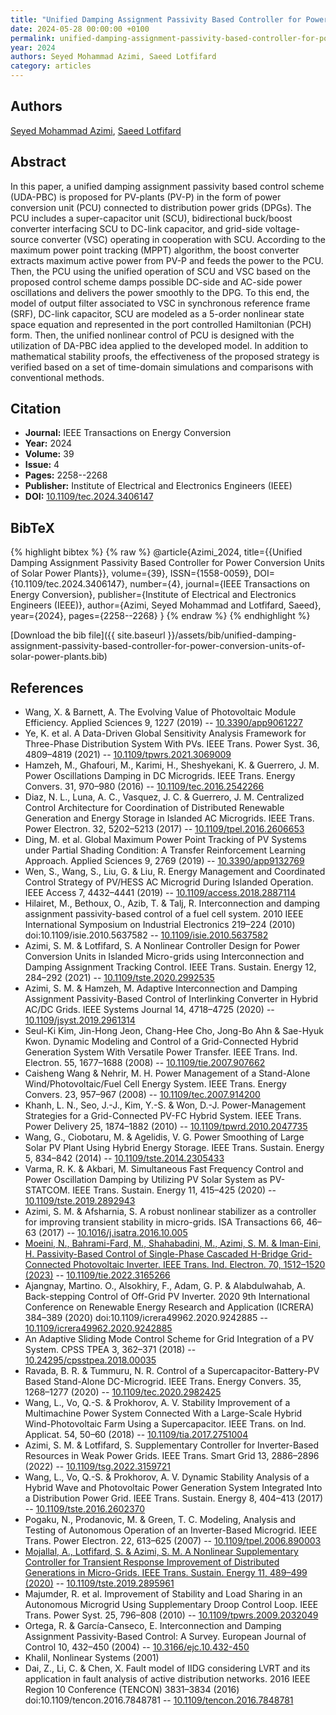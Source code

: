 ```yaml
---
title: "Unified Damping Assignment Passivity Based Controller for Power Conversion Units of Solar Power Plants"
date: 2024-05-28 00:00:00 +0100
permalink: unified-damping-assignment-passivity-based-controller-for-power-conversion-units-of-solar-power-plants
year: 2024
authors: Seyed Mohammad Azimi, Saeed Lotfifard
category: articles
---
```

 
## Authors
[Seyed Mohammad Azimi](authors/seyed-mohammad-azimi), [Saeed Lotfifard](authors/saeed-lotfifard)
 
## Abstract
In this paper, a unified damping assignment passivity based control scheme (UDA-PBC) is proposed for PV-plants (PV-P) in the form of power conversion unit (PCU) connected to distribution power grids (DPGs). The PCU includes a super-capacitor unit (SCU), bidirectional buck/boost converter interfacing SCU to DC-link capacitor, and grid-side voltage-source converter (VSC) operating in cooperation with SCU. According to the maximum power point tracking (MPPT) algorithm, the boost converter extracts maximum active power from PV-P and feeds the power to the PCU. Then, the PCU using the unified operation of SCU and VSC based on the proposed control scheme damps possible DC-side and AC-side power oscillations and delivers the power smoothly to the DPG. To this end, the model of output filter associated to VSC in synchronous reference frame (SRF), DC-link capacitor, SCU are modeled as a 5-order nonlinear state space equation and represented in the port controlled Hamiltonian (PCH) form. Then, the unified nonlinear control of PCU is designed with the utilization of DA-PBC idea applied to the developed model. In addition to mathematical stability proofs, the effectiveness of the proposed strategy is verified based on a set of time-domain simulations and comparisons with conventional methods.
 
## Citation
- **Journal:** IEEE Transactions on Energy Conversion
- **Year:** 2024
- **Volume:** 39
- **Issue:** 4
- **Pages:** 2258--2268
- **Publisher:** Institute of Electrical and Electronics Engineers (IEEE)
- **DOI:** [10.1109/tec.2024.3406147](https://doi.org/10.1109/tec.2024.3406147)
 
## BibTeX
{% highlight bibtex %}
{% raw %}
@article{Azimi_2024,
  title={{Unified Damping Assignment Passivity Based Controller for Power Conversion Units of Solar Power Plants}},
  volume={39},
  ISSN={1558-0059},
  DOI={10.1109/tec.2024.3406147},
  number={4},
  journal={IEEE Transactions on Energy Conversion},
  publisher={Institute of Electrical and Electronics Engineers (IEEE)},
  author={Azimi, Seyed Mohammad and Lotfifard, Saeed},
  year={2024},
  pages={2258--2268}
}
{% endraw %}
{% endhighlight %}
 
[Download the bib file]({{ site.baseurl }}/assets/bib/unified-damping-assignment-passivity-based-controller-for-power-conversion-units-of-solar-power-plants.bib)
 
## References
- Wang, X. & Barnett, A. The Evolving Value of Photovoltaic Module Efficiency. Applied Sciences 9, 1227 (2019) -- [10.3390/app9061227](https://doi.org/10.3390/app9061227)
- Ye, K. et al. A Data-Driven Global Sensitivity Analysis Framework for Three-Phase Distribution System With PVs. IEEE Trans. Power Syst. 36, 4809–4819 (2021) -- [10.1109/tpwrs.2021.3069009](https://doi.org/10.1109/tpwrs.2021.3069009)
- Hamzeh, M., Ghafouri, M., Karimi, H., Sheshyekani, K. & Guerrero, J. M. Power Oscillations Damping in DC Microgrids. IEEE Trans. Energy Convers. 31, 970–980 (2016) -- [10.1109/tec.2016.2542266](https://doi.org/10.1109/tec.2016.2542266)
- Diaz, N. L., Luna, A. C., Vasquez, J. C. & Guerrero, J. M. Centralized Control Architecture for Coordination of Distributed Renewable Generation and Energy Storage in Islanded AC Microgrids. IEEE Trans. Power Electron. 32, 5202–5213 (2017) -- [10.1109/tpel.2016.2606653](https://doi.org/10.1109/tpel.2016.2606653)
- Ding, M. et al. Global Maximum Power Point Tracking of PV Systems under Partial Shading Condition: A Transfer Reinforcement Learning Approach. Applied Sciences 9, 2769 (2019) -- [10.3390/app9132769](https://doi.org/10.3390/app9132769)
- Wen, S., Wang, S., Liu, G. & Liu, R. Energy Management and Coordinated Control Strategy of PV/HESS AC Microgrid During Islanded Operation. IEEE Access 7, 4432–4441 (2019) -- [10.1109/access.2018.2887114](https://doi.org/10.1109/access.2018.2887114)
- Hilairet, M., Bethoux, O., Azib, T. & Talj, R. Interconnection and damping assignment passivity-based control of a fuel cell system. 2010 IEEE International Symposium on Industrial Electronics 219–224 (2010) doi:10.1109/isie.2010.5637582 -- [10.1109/isie.2010.5637582](https://doi.org/10.1109/isie.2010.5637582)
- Azimi, S. M. & Lotfifard, S. A Nonlinear Controller Design for Power Conversion Units in Islanded Micro-grids using Interconnection and Damping Assignment Tracking Control. IEEE Trans. Sustain. Energy 12, 284–292 (2021) -- [10.1109/tste.2020.2992535](https://doi.org/10.1109/tste.2020.2992535)
- Azimi, S. M. & Hamzeh, M. Adaptive Interconnection and Damping Assignment Passivity-Based Control of Interlinking Converter in Hybrid AC/DC Grids. IEEE Systems Journal 14, 4718–4725 (2020) -- [10.1109/jsyst.2019.2961314](https://doi.org/10.1109/jsyst.2019.2961314)
- Seul-Ki Kim, Jin-Hong Jeon, Chang-Hee Cho, Jong-Bo Ahn & Sae-Hyuk Kwon. Dynamic Modeling and Control of a Grid-Connected Hybrid Generation System With Versatile Power Transfer. IEEE Trans. Ind. Electron. 55, 1677–1688 (2008) -- [10.1109/tie.2007.907662](https://doi.org/10.1109/tie.2007.907662)
- Caisheng Wang & Nehrir, M. H. Power Management of a Stand-Alone Wind/Photovoltaic/Fuel Cell Energy System. IEEE Trans. Energy Convers. 23, 957–967 (2008) -- [10.1109/tec.2007.914200](https://doi.org/10.1109/tec.2007.914200)
- Khanh, L. N., Seo, J.-J., Kim, Y.-S. & Won, D.-J. Power-Management Strategies for a Grid-Connected PV-FC Hybrid System. IEEE Trans. Power Delivery 25, 1874–1882 (2010) -- [10.1109/tpwrd.2010.2047735](https://doi.org/10.1109/tpwrd.2010.2047735)
- Wang, G., Ciobotaru, M. & Agelidis, V. G. Power Smoothing of Large Solar PV Plant Using Hybrid Energy Storage. IEEE Trans. Sustain. Energy 5, 834–842 (2014) -- [10.1109/tste.2014.2305433](https://doi.org/10.1109/tste.2014.2305433)
- Varma, R. K. & Akbari, M. Simultaneous Fast Frequency Control and Power Oscillation Damping by Utilizing PV Solar System as PV-STATCOM. IEEE Trans. Sustain. Energy 11, 415–425 (2020) -- [10.1109/tste.2019.2892943](https://doi.org/10.1109/tste.2019.2892943)
- Azimi, S. M. & Afsharnia, S. A robust nonlinear stabilizer as a controller for improving transient stability in micro-grids. ISA Transactions 66, 46–63 (2017) -- [10.1016/j.isatra.2016.10.005](https://doi.org/10.1016/j.isatra.2016.10.005)
- [Moeini, N., Bahrami-Fard, M., Shahabadini, M., Azimi, S. M. & Iman-Eini, H. Passivity-Based Control of Single-Phase Cascaded H-Bridge Grid-Connected Photovoltaic Inverter. IEEE Trans. Ind. Electron. 70, 1512–1520 (2023)](passivity-based-control-of-single-phase-cascaded-h-bridge-grid-connected-photovoltaic-inverter) -- [10.1109/tie.2022.3165266](https://doi.org/10.1109/tie.2022.3165266)
- Ajangnay, Martino. O., Alsokhiry, F., Adam, G. P. & Alabdulwahab, A. Back-stepping Control of Off-Grid PV Inverter. 2020 9th International Conference on Renewable Energy Research and Application (ICRERA) 384–389 (2020) doi:10.1109/icrera49962.2020.9242885 -- [10.1109/icrera49962.2020.9242885](https://doi.org/10.1109/icrera49962.2020.9242885)
- An Adaptive Sliding Mode Control Scheme for Grid Integration of a PV System. CPSS TPEA 3, 362–371 (2018) -- [10.24295/cpsstpea.2018.00035](https://doi.org/10.24295/cpsstpea.2018.00035)
- Ravada, B. R. & Tummuru, N. R. Control of a Supercapacitor-Battery-PV Based Stand-Alone DC-Microgrid. IEEE Trans. Energy Convers. 35, 1268–1277 (2020) -- [10.1109/tec.2020.2982425](https://doi.org/10.1109/tec.2020.2982425)
- Wang, L., Vo, Q.-S. & Prokhorov, A. V. Stability Improvement of a Multimachine Power System Connected With a Large-Scale Hybrid Wind-Photovoltaic Farm Using a Supercapacitor. IEEE Trans. on Ind. Applicat. 54, 50–60 (2018) -- [10.1109/tia.2017.2751004](https://doi.org/10.1109/tia.2017.2751004)
- Azimi, S. M. & Lotfifard, S. Supplementary Controller for Inverter-Based Resources in Weak Power Grids. IEEE Trans. Smart Grid 13, 2886–2896 (2022) -- [10.1109/tsg.2022.3159721](https://doi.org/10.1109/tsg.2022.3159721)
- Wang, L., Vo, Q.-S. & Prokhorov, A. V. Dynamic Stability Analysis of a Hybrid Wave and Photovoltaic Power Generation System Integrated Into a Distribution Power Grid. IEEE Trans. Sustain. Energy 8, 404–413 (2017) -- [10.1109/tste.2016.2602370](https://doi.org/10.1109/tste.2016.2602370)
- Pogaku, N., Prodanovic, M. & Green, T. C. Modeling, Analysis and Testing of Autonomous Operation of an Inverter-Based Microgrid. IEEE Trans. Power Electron. 22, 613–625 (2007) -- [10.1109/tpel.2006.890003](https://doi.org/10.1109/tpel.2006.890003)
- [Mojallal, A., Lotfifard, S. & Azimi, S. M. A Nonlinear Supplementary Controller for Transient Response Improvement of Distributed Generations in Micro-Grids. IEEE Trans. Sustain. Energy 11, 489–499 (2020)](a-nonlinear-supplementary-controller-for-transient-response-improvement-of-distributed-generations-in-micro-grids) -- [10.1109/tste.2019.2895961](https://doi.org/10.1109/tste.2019.2895961)
- Majumder, R. et al. Improvement of Stability and Load Sharing in an Autonomous Microgrid Using Supplementary Droop Control Loop. IEEE Trans. Power Syst. 25, 796–808 (2010) -- [10.1109/tpwrs.2009.2032049](https://doi.org/10.1109/tpwrs.2009.2032049)
- Ortega, R. & García-Canseco, E. Interconnection and Damping Assignment Passivity-Based Control: A Survey. European Journal of Control 10, 432–450 (2004) -- [10.3166/ejc.10.432-450](https://doi.org/10.3166/ejc.10.432-450)
- Khalil, Nonlinear Systems (2001)
- Dai, Z., Li, C. & Chen, X. Fault model of IIDG considering LVRT and its application in fault analysis of active distribution networks. 2016 IEEE Region 10 Conference (TENCON) 3831–3834 (2016) doi:10.1109/tencon.2016.7848781 -- [10.1109/tencon.2016.7848781](https://doi.org/10.1109/tencon.2016.7848781)

